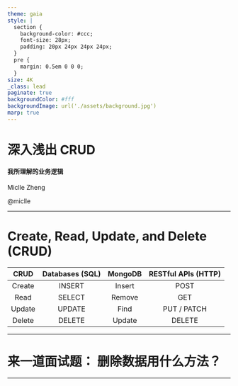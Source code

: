 ```yaml
---
theme: gaia
style: |
  section {
    background-color: #ccc;
    font-size: 28px;
    padding: 20px 24px 24px 24px;
  }
  pre {
    margin: 0.5em 0 0 0;
  }
size: 4K
_class: lead
paginate: true
backgroundColor: #fff
backgroundImage: url('./assets/background.jpg')
marp: true
---
```


<!-- ![bg left:40% 80%](https://marp.app/assets/marp.svg) -->

# **深入浅出 CRUD**
#### 我所理解的业务逻辑

Miclle Zheng

@miclle

-----------------------------------------------------------------------

# Create, Read, Update, and Delete (CRUD)

CRUD     | Databases (SQL)   | MongoDB  | RESTful APIs (HTTP)
:-------:|:-----------------:|:--------:|:--------------------:
Create   | INSERT            | Insert   | POST
Read     | SELECT            | Remove   | GET
Update   | UPDATE            | Find     | PUT / PATCH
Delete   | DELETE            | Update   | DELETE

-----------------------------------------------------------------------

# 来一道面试题： 删除数据用什么方法？



-----------------------------------------------------------------------
